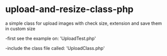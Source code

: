 # upload-and-resize-class-php
a simple class for upload images with check size, extension and save them in custom size 

-first see the example on: 'UploadTest.php'

-include the class file called: 'UploadClass.php'


